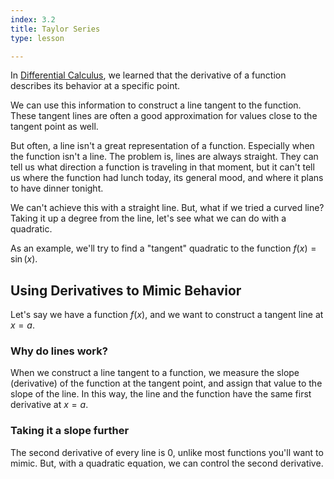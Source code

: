 ```yaml
---
index: 3.2
title: Taylor Series
type: lesson

---
```


In [Differential Calculus](/learn/calculus/differential), we learned that the derivative of a function describes its behavior at a specific point.

We can use this information to construct a line tangent to the function. These tangent lines are often a good approximation for values close to the tangent point as well.

But often, a line isn't a great representation of a function. Especially when the function isn't a line. The problem is, lines are always straight. They can tell us what direction a function is traveling in that moment, but it can't tell us where the function  had lunch today, its general mood, and where it plans to have dinner tonight.

We can't achieve this with a straight line. But, what if we tried a curved line? Taking it up a degree from the line, let's see what we can do with a quadratic.

As an example, we'll try to find a "tangent" quadratic to the  function $f(x) = \sin(x).$

## Using Derivatives to Mimic Behavior

Let's say we have a function $f(x)$, and we want to construct a tangent line at $x=a$.

### Why do lines work?
When we construct a line tangent to a function, we measure the slope (derivative) of the function at the tangent point, and assign that value to the slope of the line. In this way, the line and the function have the same first derivative at $x=a$.
### Taking it a slope further
The second derivative of every line is 0, unlike most functions you'll want to mimic. But, with a quadratic equation, we can control the second derivative.
<!--stackedit_data:
eyJoaXN0b3J5IjpbMjAwMTQzNjI1NywtMjQ1NjI2MTAwLC0xNz
A4MjQwMDM5LDQ4Nzg1OTkxOSwzNjY4MzIwNzQsNjg3OTQ2ODk4
LDE4Mjk5OTUwMSwxODEyNDYwMDM1LC0xMTg2ODE5NTEzLC0xNz
EzNzQwNTYxLC0xMTc5NjQ5NzM3LC0yNzI3ODQ4OTQsMTE3ODg1
ODIxLC05OTU2OTI5NzMsLTExNzQxMDA2MzVdfQ==
-->